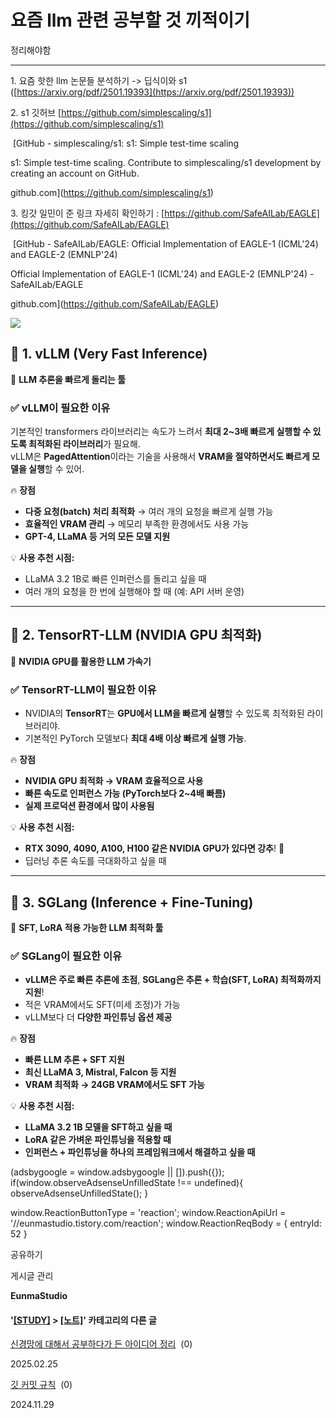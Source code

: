 
# 요즘 llm 관련 공부할 것 끼적이기

정리해야함

* * *

1\. 요즘 핫한 llm 논문들 분석하기 -> 딥식이와 s1 ([https://arxiv.org/pdf/2501.19393](https://arxiv.org/pdf/2501.19393))

2\. s1 깃허브 [https://github.com/simplescaling/s1](https://github.com/simplescaling/s1)

 [GitHub - simplescaling/s1: s1: Simple test-time scaling

s1: Simple test-time scaling. Contribute to simplescaling/s1 development by creating an account on GitHub.

github.com](https://github.com/simplescaling/s1)

3\. 킹갓 일민이 준 링크 자세히 확인하기 : [https://github.com/SafeAILab/EAGLE](https://github.com/SafeAILab/EAGLE)

 [GitHub - SafeAILab/EAGLE: Official Implementation of EAGLE-1 (ICML'24) and EAGLE-2 (EMNLP'24)

Official Implementation of EAGLE-1 (ICML'24) and EAGLE-2 (EMNLP'24) - SafeAILab/EAGLE

github.com](https://github.com/SafeAILab/EAGLE)

![](https://blog.kakaocdn.net/dna/AJIb1/btsMdIZRkae/AAAAAAAAAAAAAAAAAAAAAL7CCUUZe4NHh55i59Bx_MM-taWwnjpUHCEdzyh-oWwc/img.png?credential=yqXZFxpELC7KVnFOS48ylbz2pIh7yKj8&expires=1759244399&allow_ip=&allow_referer=&signature=VOcXG%2BR7hUOJCWSKLruyx3fBjmA%3D)

**🚀 1. vLLM (Very Fast Inference)**
------------------------------------

📌 **LLM 추론을 빠르게 돌리는 툴**

### **✅ vLLM이 필요한 이유**

기본적인 transformers 라이브러리는 속도가 느려서 **최대 2~3배 빠르게 실행할 수 있도록 최적화된 라이브러리**가 필요해.  
vLLM은 **PagedAttention**이라는 기술을 사용해서 **VRAM을 절약하면서도 빠르게 모델을 실행**할 수 있어.

🔥 **장점**

*   **다중 요청(batch) 처리 최적화** → 여러 개의 요청을 빠르게 실행 가능
*   **효율적인 VRAM 관리** → 메모리 부족한 환경에서도 사용 가능
*   **GPT-4, LLaMA 등 거의 모든 모델 지원**

💡 **사용 추천 시점:**

*   LLaMA 3.2 1B로 빠른 인퍼런스를 돌리고 싶을 때
*   여러 개의 요청을 한 번에 실행해야 할 때 (예: API 서버 운영)

* * *

**🚀 2. TensorRT-LLM (NVIDIA GPU 최적화)**
---------------------------------------

📌 **NVIDIA GPU를 활용한 LLM 가속기**

### **✅ TensorRT-LLM이 필요한 이유**

*   NVIDIA의 **TensorRT**는 **GPU에서 LLM을 빠르게 실행**할 수 있도록 최적화된 라이브러리야.
*   기본적인 PyTorch 모델보다 **최대 4배 이상 빠르게 실행 가능**.

🔥 **장점**

*   **NVIDIA GPU 최적화 → VRAM 효율적으로 사용**
*   **빠른 속도로 인퍼런스 가능 (PyTorch보다 2~4배 빠름)**
*   **실제 프로덕션 환경에서 많이 사용됨**

💡 **사용 추천 시점:**

*   **RTX 3090, 4090, A100, H100 같은 NVIDIA GPU가 있다면 강추**! 🚀
*   딥러닝 추론 속도를 극대화하고 싶을 때

* * *

**🚀 3. SGLang (Inference + Fine-Tuning)**
------------------------------------------

📌 **SFT, LoRA 적용 가능한 LLM 최적화 툴**

### **✅ SGLang이 필요한 이유**

*   **vLLM은 주로 빠른 추론에 초점**, **SGLang은 추론 + 학습(SFT, LoRA) 최적화까지 지원**!
*   적은 VRAM에서도 SFT(미세 조정)가 가능
*   vLLM보다 더 **다양한 파인튜닝 옵션 제공**

🔥 **장점**

*   **빠른 LLM 추론 + SFT 지원**
*   **최신 LLaMA 3, Mistral, Falcon 등 지원**
*   **VRAM 최적화 → 24GB VRAM에서도 SFT 가능**

💡 **사용 추천 시점:**

*   **LLaMA 3.2 1B 모델을 SFT하고 싶을 때**
*   **LoRA 같은 가벼운 파인튜닝을 적용할 때**
*   **인퍼런스 + 파인튜닝을 하나의 프레임워크에서 해결하고 싶을 때**

(adsbygoogle = window.adsbygoogle || \[\]).push({}); if(window.observeAdsenseUnfilledState !== undefined){ observeAdsenseUnfilledState(); }

window.ReactionButtonType = 'reaction'; window.ReactionApiUrl = '//eunmastudio.tistory.com/reaction'; window.ReactionReqBody = { entryId: 52 }

공유하기

게시글 관리

**EunmaStudio**

#### '[\[STUDY\]](/category/%5BSTUDY%5D) > [\[노트\]](/category/%5BSTUDY%5D/%5B%EB%85%B8%ED%8A%B8%5D)' 카테고리의 다른 글

[신경망에 대해서 공부하다가 든 아이디어 정리](/57)  (0)

2025.02.25

[깃 커밋 규칙](/33)  (0)

2024.11.29
            
